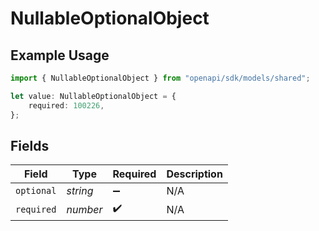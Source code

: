 # NullableOptionalObject

## Example Usage

```typescript
import { NullableOptionalObject } from "openapi/sdk/models/shared";

let value: NullableOptionalObject = {
    required: 100226,
};
```

## Fields

| Field              | Type               | Required           | Description        |
| ------------------ | ------------------ | ------------------ | ------------------ |
| `optional`         | *string*           | :heavy_minus_sign: | N/A                |
| `required`         | *number*           | :heavy_check_mark: | N/A                |